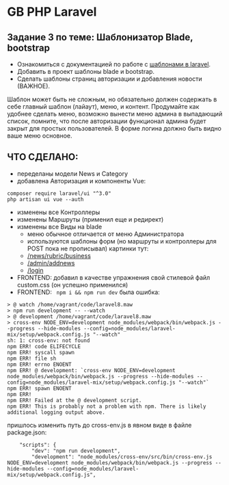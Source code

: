 # GB PHP Laravel
## Задание 3 по теме: Шаблонизатор Blade, bootstrap

- Ознакомиться с документацией по работе с [шаблонами в laravel](https://laravel.com/docs/8.x/blade).
- Добавить в проект шаблоны blade и bootstrap.
- Сделать шаблоны страниц авторизации и добавления новости (ВАЖНОЕ).

 Шаблон может быть не сложным, но обязательно должен содержать в себе главный шаблон (лайаут), меню, и контент. Продумайте как удобнее сделать меню, возможно вынести меню админа в выпадающий список, помните, что после авторизации функционал админа будет закрыт для простых пользователей. В форме логина должно быть видно ваше меню основное.

## ЧТО СДЕЛАНО:

- переделаны модели News и Category
- добавлена Авторизация и компоненты Vue:
````
composer require laravel/ui "^3.0"
php artisan ui vue --auth
````
- изменены все Контроллеры
- изменены Маршруты (применил еще и редирект)
- изменены все Виды на blade
  * меню обычное отличается от меню Администратора
  * используются шаблоны форм (но маршруты и контроллеры для POST пока не прописывал)
  картинки тут:
  * [/news/rubric/business](https://cloud.mail.ru/public/4m26%2FyCLi1JTz6)  
  * [/admin/addnews](https://cloud.mail.ru/public/25GJ%2F4jVfxCJqd)
  * [/login](https://cloud.mail.ru/public/v3wK%2FH6jKABLxS)
- FRONTEND: добавил в качестве упражнения свой стилевой файл custom.css (он успешно применился)
- FRONTEND:
````  npm i && npm run dev ````
была ошибка: 
````
> @ watch /home/vagrant/code/laravel8.maw
> npm run development -- --watch
> @ development /home/vagrant/code/laravel8.maw
> cross-env NODE_ENV=development node_modules/webpack/bin/webpack.js --progress --hide-modules --config=node_modules/laravel-mix/setup/webpack.config.js "--watch"
sh: 1: cross-env: not found
npm ERR! code ELIFECYCLE
npm ERR! syscall spawn
npm ERR! file sh
npm ERR! errno ENOENT
npm ERR! @ development: `cross-env NODE_ENV=development node_modules/webpack/bin/webpack.js --progress --hide-modules --config=node_modules/laravel-mix/setup/webpack.config.js "--watch"`
npm ERR! spawn ENOENT
npm ERR!
npm ERR! Failed at the @ development script.
npm ERR! This is probably not a problem with npm. There is likely additional logging output above.
````
пришлось изменить путь до cross-env.js в явном виде в файле package.json:
````
    "scripts": {
        "dev": "npm run development",
        "development": "node_modules/cross-env/src/bin/cross-env.js NODE_ENV=development node_modules/webpack/bin/webpack.js --progress --hide-modules --config=node_modules/laravel-mix/setup/webpack.config.js",
````

